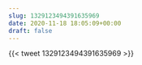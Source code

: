 ```yaml
---
slug: 1329123494391635969
date: 2020-11-18 18:05:09+00:00
draft: false
---
```


{{< tweet 1329123494391635969 >}}
